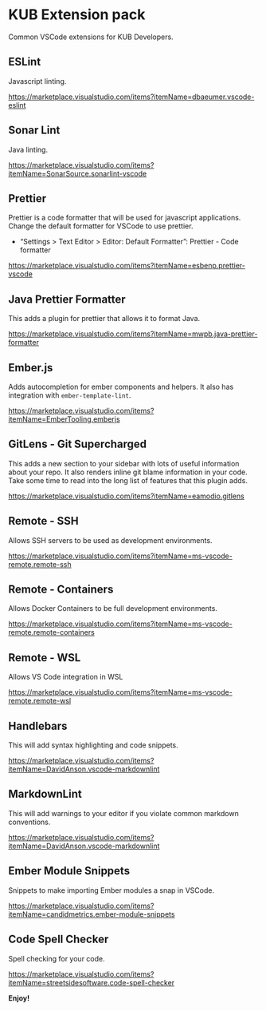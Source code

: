 # KUB Extension pack

Common VSCode extensions for KUB Developers.

## ESLint

Javascript linting.

<https://marketplace.visualstudio.com/items?itemName=dbaeumer.vscode-eslint>

## Sonar Lint

Java linting.

<https://marketplace.visualstudio.com/items?itemName=SonarSource.sonarlint-vscode>

## Prettier

Prettier is a code formatter that will be used for javascript applications. Change the default formatter for VSCode to use prettier.

- “Settings > Text Editor > Editor: Default Formatter”: Prettier - Code formatter

<https://marketplace.visualstudio.com/items?itemName=esbenp.prettier-vscode>

## Java Prettier Formatter

This adds a plugin for prettier that allows it to format Java.

<https://marketplace.visualstudio.com/items?itemName=mwpb.java-prettier-formatter>

## Ember.js

Adds autocompletion for ember components and helpers.
It also has integration with `ember-template-lint`.

<https://marketplace.visualstudio.com/items?itemName=EmberTooling.emberjs>

## GitLens - Git Supercharged

This adds a new section to your sidebar with lots of useful information about your repo.
It also renders inline git blame information in your code.
Take some time to read into the long list of features that this plugin adds.

<https://marketplace.visualstudio.com/items?itemName=eamodio.gitlens>

## Remote - SSH

Allows SSH servers to be used as development environments.

<https://marketplace.visualstudio.com/items?itemName=ms-vscode-remote.remote-ssh>

## Remote - Containers

Allows Docker Containers to be full development environments.

<https://marketplace.visualstudio.com/items?itemName=ms-vscode-remote.remote-containers>

## Remote - WSL

Allows VS Code integration in WSL

<https://marketplace.visualstudio.com/items?itemName=ms-vscode-remote.remote-wsl>

## Handlebars

This will add syntax highlighting and code snippets.

<https://marketplace.visualstudio.com/items?itemName=DavidAnson.vscode-markdownlint>

## MarkdownLint

This will add warnings to your editor if you violate common markdown conventions.

<https://marketplace.visualstudio.com/items?itemName=DavidAnson.vscode-markdownlint>

## Ember Module Snippets

Snippets to make importing Ember modules a snap in VSCode.

<https://marketplace.visualstudio.com/items?itemName=candidmetrics.ember-module-snippets>

## Code Spell Checker

Spell checking for your code.

<https://marketplace.visualstudio.com/items?itemName=streetsidesoftware.code-spell-checker>

**Enjoy!**
